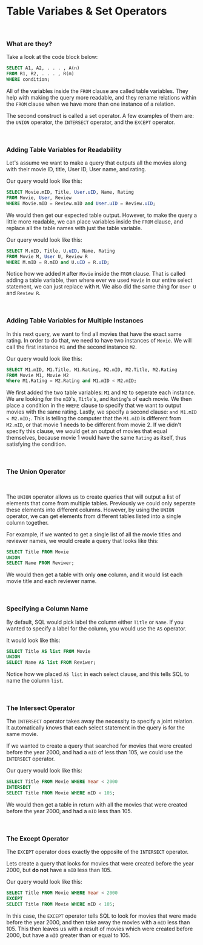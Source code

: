 # Table Variabes & Set Operators

<br>

### What are they?

Take a look at the code block below:

```sql
SELECT A1, A2, . . . , A(n)
FROM R1, R2, . . . , R(m)
WHERE condition;
```

All of the variables inside the `FROM` clause are called table variables. They help with making the query more readable, and they rename relations within the `FROM` clause when we have more than one instance of a relation.

The second construct is called a set operator. A few examples of them are: the `UNION` operator, the `INTERSECT` operator, and the `EXCEPT` operator.

<br>

### Adding Table Variables for Readability

Let's assume we want to make a query that outputs all the movies along with their movie ID, title, User ID, User name, and rating.

Our query would look like this:

```sql
SELECT Movie.mID, Title, User.uID, Name, Rating
FROM Movie, User, Review
WHERE Movie.mID = Review.mID and User.uID = Review.uID;
```

We would then get our expected table output. However, to make the query a little more readable, we can place variables inside the `FROM` clause, and replace all the table names with just the table variable.

Our query would look like this:

```sql
SELECT M.mID, Title, U.uID, Name, Rating
FROM Movie M, User U, Review R
WHERE M.mID = R.mID and U.uID = R.uID;
```

Notice how we added `M` after `Movie` inside the `FROM` clause. That is called adding a table variable, then where ever we used `Movie` in our entire select statement, we can just replace with `M`. We also did the same thing for `User U` and `Review R`.

<br>

### Adding Table Variables for Multiple Instances

In this next query, we want to find all movies that have the exact same rating. In order to do that, we need to have two instances of `Movie`. We will call the first instance `M1` and the second instance `M2`.

Our query would look like this:

```sql
SELECT M1.mID, M1.Title, M1.Rating, M2.mID, M2.Title, M2.Rating
FROM Movie M1, Movie M2
Where M1.Rating = M2.Rating and M1.mID < M2.mID;
```

We first added the two table variables: `M1` and `M2` to seperate each instance. We are looking for the `mID`'s, `Title`'s, and `Rating`'s of each movie. We then place a condition in the `WHERE` clause to specify that we want to output movies with the same rating. Lastly, we specify a second clause: `and M1.mID < M2.mID;`. This is telling the computer that the `M1.mID` is different from `M2.mID`, or that movie 1 needs to be different from movie 2. If we didn't specify this clause, we would get an output of movies that equal themselves, because movie 1 would have the same `Rating` as itself, thus satisfying the condition.

<br>

### The Union Operator

<br>

The `UNION` operator allows us to create queries that will output a list of elements that come from multiple tables. Previously we could only seperate these elements into different columns. However, by using the `UNION` operator, we can get elements from different tables listed into a single column together.

For example, if we wanted to get a single list of all the movie titles and reviewer names, we would create a query that looks like this:

```sql
SELECT Title FROM Movie
UNION
SELECT Name FROM Reviwer;
```

We would then get a table with only **one** column, and it would list each movie title and each reviewer name.

<br>

### Specifying a Column Name

By default, SQL would pick label the column either `Title` or `Name`. If you wanted to specify a label for the column, you would use the `AS` operator.

It would look like this:

```sql
SELECT Title AS list FROM Movie
UNION
SELECT Name AS list FROM Reviwer;
```

Notice how we placed `AS list` in each select clause, and this tells SQL to name the column `list`.

<br>

### The Intersect Operator

The `INTERSECT` operator takes away the necessity to specify a joint relation. It automatically knows that each select statement in the query is for the same movie.

If we wanted to create a query that searched for movies that were created before the year 2000, and had a `mID` of less than 105, we could use the `INTERSECT` operator.

Our query would look like this:

```sql
SELECT Title FROM Movie WHERE Year < 2000
INTERSECT
SELECT Title FROM Movie WHERE mID < 105;
```

We would then get a table in return with all the movies that were created before the year 2000, and had a `mID` less than 105.

<br>

### The Except Operator

The `EXCEPT` operator does exactly the opposite of the `INTERSECT` operator.

Lets create a query that looks for movies that were created before the year 2000, but **do not** have a `mID` less than 105.

Our query would look like this:

```sql
SELECT Title FROM Movie WHERE Year < 2000
EXCEPT
SELECT Title FROM Movie WHERE mID < 105;
```

In this case, the `EXCEPT` operator tells SQL to look for movies that were made before the year 2000, and then take away the movies with a `mID` less than 105. This then leaves us with a result of movies which were created before 2000, but have a `mID` greater than or equal to 105.
